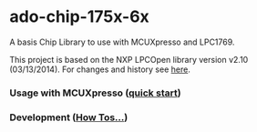 ado-chip-175x-6x
================

A basis Chip Library to use with MCUXpresso and LPC1769.

This project is based on the NXP LPCOpen library version v2.10 (03/13/2014). For
changes and history see [here](doc/develop/changes.md).

### Usage with MCUXpresso ([quick start](doc/usage/quickstart.md))

### Development ([How Tos...](doc/develop/howto.md))

